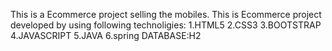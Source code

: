 This is a Ecommerce project selling the mobiles. 
This is Ecommerce project developed by using following technoligies:
1.HTML5
2.CSS3
3.BOOTSTRAP
4.JAVASCRIPT
5.JAVA
6.spring
DATABASE:H2
